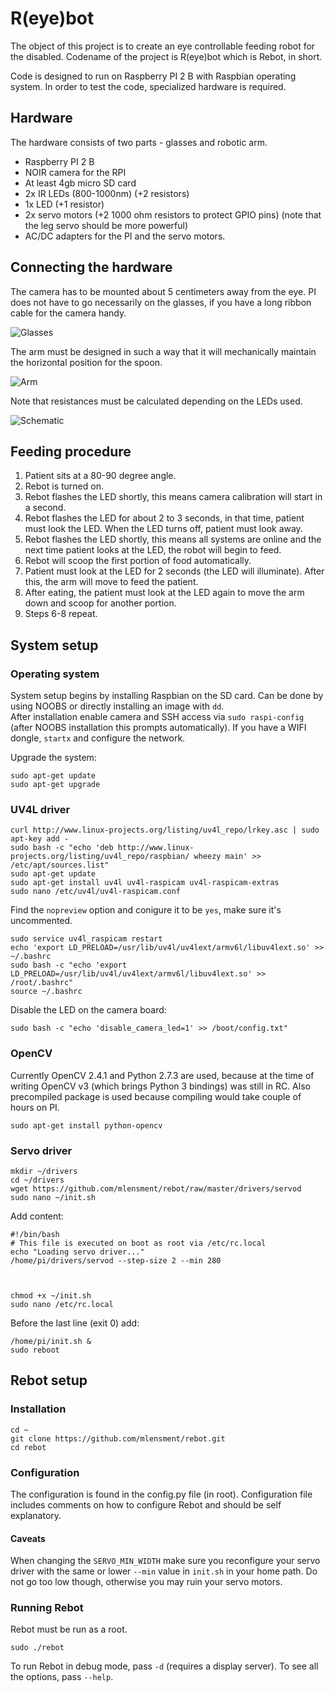 # R(eye)bot

The object of this project is to create an eye controllable feeding robot for the disabled. Codename of the project is R(eye)bot which is Rebot, in short.

Code is designed to run on Raspberry PI 2 B with Raspbian operating system. In order to test the code, specialized hardware is required.

## Hardware
The hardware consists of two parts - glasses and robotic arm.

* Raspberry PI 2 B
* NOIR camera for the RPI
* At least 4gb micro SD card
* 2x IR LEDs (800-1000nm) (+2 resistors)
* 1x LED (+1 resistor)
* 2x servo motors (+2 1000 ohm resistors to protect GPIO pins) (note that the leg servo should be more powerful)
* AC/DC adapters for the PI and the servo motors.

## Connecting the hardware
The camera has to be mounted about 5 centimeters away from the eye. PI does not have to go necessarily on the glasses, if you have a long ribbon cable for the camera handy.

![Glasses](https://raw.githubusercontent.com/mlensment/rebot/master/img/glasses.png "Glasses")

The arm must be designed in such a way that it will mechanically maintain the horizontal position for the spoon.

![Arm](https://raw.githubusercontent.com/mlensment/rebot/master/img/arm.png "Arm")

Note that resistances must be calculated depending on the LEDs used.

![Schematic](https://raw.githubusercontent.com/mlensment/rebot/master/img/schematic.png "Schematic")

## Feeding procedure

1. Patient sits at a 80-90 degree angle.
2. Rebot is turned on.
3. Rebot flashes the LED shortly, this means camera calibration will start in a second.
4. Rebot flashes the LED for about 2 to 3 seconds, in that time, patient must look the LED. When the LED turns off, patient must look away.
5. Rebot flashes the LED shortly, this means all systems are online and the next time patient looks at the LED, the robot will begin to feed.
6. Rebot will scoop the first portion of food automatically.
7. Patient must look at the LED for 2 seconds (the LED will illuminate). After this, the arm will move to feed the patient.
8. After eating, the patient must look at the LED again to move the arm down and scoop for another portion.
9. Steps 6-8 repeat.

## System setup

### Operating system
System setup begins by installing Raspbian on the SD card. Can be done by using NOOBS or directly installing an image with `dd`.  
After installation enable camera and SSH access via `sudo raspi-config` (after NOOBS installation this prompts automatically). If you have a WIFI dongle, `startx` and configure the network.

Upgrade the system:

    sudo apt-get update
    sudo apt-get upgrade

### UV4L driver

    curl http://www.linux-projects.org/listing/uv4l_repo/lrkey.asc | sudo apt-key add -
    sudo bash -c "echo 'deb http://www.linux-projects.org/listing/uv4l_repo/raspbian/ wheezy main' >> /etc/apt/sources.list"
    sudo apt-get update
    sudo apt-get install uv4l uv4l-raspicam uv4l-raspicam-extras
    sudo nano /etc/uv4l/uv4l-raspicam.conf

Find the `nopreview` option and conigure it to be `yes`, make sure it's uncommented.

    sudo service uv4l_raspicam restart
    echo 'export LD_PRELOAD=/usr/lib/uv4l/uv4lext/armv6l/libuv4lext.so' >> ~/.bashrc
    sudo bash -c "echo 'export LD_PRELOAD=/usr/lib/uv4l/uv4lext/armv6l/libuv4lext.so' >> /root/.bashrc"
    source ~/.bashrc

Disable the LED on the camera board:

    sudo bash -c "echo 'disable_camera_led=1' >> /boot/config.txt"

### OpenCV
Currently OpenCV 2.4.1 and Python 2.7.3 are used, because at the time of writing OpenCV v3 (which brings Python 3 bindings) was still in RC. Also precompiled package is used because compiling would take couple of hours on PI.

    sudo apt-get install python-opencv

### Servo driver

    mkdir ~/drivers
    cd ~/drivers
    wget https://github.com/mlensment/rebot/raw/master/drivers/servod
    sudo nano ~/init.sh

Add content:

    #!/bin/bash
    # This file is executed on boot as root via /etc/rc.local
    echo "Loading servo driver..."
    /home/pi/drivers/servod --step-size 2 --min 280



    chmod +x ~/init.sh
    sudo nano /etc/rc.local

Before the last line (exit 0) add:

    /home/pi/init.sh &
    sudo reboot

## Rebot setup

### Installation
    cd ~
    git clone https://github.com/mlensment/rebot.git
    cd rebot

### Configuration

The configuration is found in the config.py file (in root). Configuration file includes comments on how to configure Rebot and should be self explanatory.

#### Caveats

When changing the `SERVO_MIN_WIDTH` make sure you reconfigure your servo driver with the same or lower `--min` value in `init.sh` in your home path. Do not go too low though, otherwise you may ruin your servo motors.

### Running Rebot

Rebot must be run as a root.

    sudo ./rebot

To run Rebot in debug mode, pass `-d` (requires a display server). To see all the options, pass `--help`.
